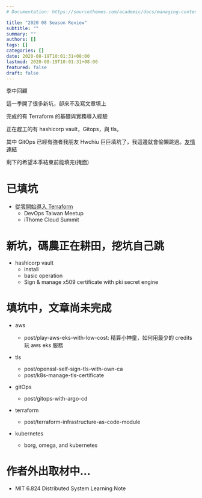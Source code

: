 ```yaml
---
# Documentation: https://sourcethemes.com/academic/docs/managing-content/

title: "2020 08 Season Review"
subtitle: ""
summary: ""
authors: []
tags: []
categories: []
date: 2020-08-19T10:01:31+08:00
lastmod: 2020-08-19T10:01:31+08:00
featured: false
draft: false
---
```


季中回顧

這一季開了很多新坑，卻來不及寫文章填上

完成的有 Terraform 的基礎與實務導入經驗

正在趕工的有 hashicorp vault，Gitops，與 tls。

其中 GitOps 已經有強者我朋友 Hwchiu 巨巨填坑了，我這邊就會偷懶跳過。[友情連結](https://hwchiu.com/)

剩下的希望本季結束前能填完(掩面)

# 已填坑

- [從零開始導入 Terraform](https://www.facebook.com/engineer.from.scratch/posts/185733642920123)
  - DevOps Taiwan Meetup
  - iThome Cloud Summit

# 新坑，碼農正在耕田，挖坑自己跳

- hashicorp vault
  - install
  - basic operation
  - Sign & manage x509 certificate with pki secret engine

# 填坑中，文章尚未完成

- aws
  - post/play-aws-eks-with-low-cost: 精算小神童，如何用最少的 credits 玩 aws eks 服務

- tls
  - post/openssl-self-sign-tls-with-own-ca
  - post/k8s-manage-tls-certificate

- gitOps
  - post/gitops-with-argo-cd

- terraform
  - post/terraform-infrastructure-as-code-module

- kubernetes
  - borg, omega, and kubernetes

# 作者外出取材中...

- MIT 6.824 Distributed System Learning Note
